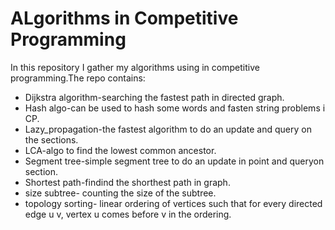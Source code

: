 # ALgorithms in Competitive Programming
In this repository I gather my algorithms using in competitive programming.The repo contains:	
* Dijkstra algorithm-searching the fastest path in directed graph.
* Hash algo-can be used to hash some words and fasten string problems i CP.
* Lazy_propagation-the fastest algorithm to do an update and query on the sections.
* LCA-algo to find the lowest common ancestor.
* Segment tree-simple segment tree to do an update in point and queryon section.
* Shortest path-findind the shorthest path in graph.
* size subtree- counting the size of the subtree.
* topology sorting- linear ordering of vertices such that for every directed edge u v, vertex u comes before v in the ordering.
